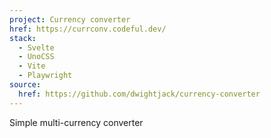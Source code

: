 ```yaml
---
project: Currency converter
href: https://currconv.codeful.dev/
stack:
  - Svelte
  - UnoCSS
  - Vite
  - Playwright
source:
  href: https://github.com/dwightjack/currency-converter
---
```


Simple multi-currency converter
